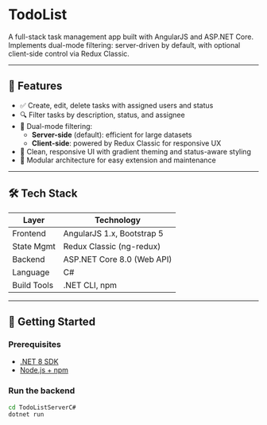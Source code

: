 # TodoList

A full-stack task management app built with AngularJS and ASP.NET Core.  
Implements dual-mode filtering: server-driven by default, with optional client-side control via Redux Classic.

---

## 🧩 Features

- ✅ Create, edit, delete tasks with assigned users and status
- 🔍 Filter tasks by description, status, and assignee
- 🔁 Dual-mode filtering:
  - **Server-side** (default): efficient for large datasets
  - **Client-side**: powered by Redux Classic for responsive UX
- 🎨 Clean, responsive UI with gradient theming and status-aware styling
- 🧠 Modular architecture for easy extension and maintenance

---

## 🛠️ Tech Stack

| Layer        | Technology                     |
|--------------|--------------------------------|
| Frontend     | AngularJS 1.x, Bootstrap 5     |
| State Mgmt   | Redux Classic (ng-redux)       |
| Backend      | ASP.NET Core 8.0 (Web API)     |
| Language     | C#                             |
| Build Tools  | .NET CLI, npm                  |

---

## 🚀 Getting Started

### Prerequisites

- [.NET 8 SDK](https://dotnet.microsoft.com/)
- [Node.js + npm](https://nodejs.org/)

### Run the backend

```bash
cd TodoListServerC#
dotnet run
```
